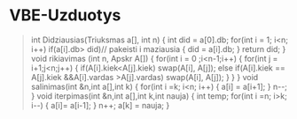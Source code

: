 # VBE-Uzduotys

>int Didziausias(Triuksmas a[], int n)
>{
>    int did = a[0].db;
>   for(int i = 1; i<n; i++)
>        if(a[i].db> did)// pakeisti i maziausia
>        {
>            did = a[i].db;
>        }
>    return did;
>}
>void rikiavimas (int n, Apskr A[])
>{
>   for(int i = 0 ;i<n-1;i++)
>   {
>      for(int j = i+1;j<n;j++)
>       {
>           if(A[i].kiek<A[j].kiek) swap(A[i], A[j]);
>           else if(A[i].kiek  == A[j].kiek &&A[i].vardas >A[j].vardas) swap(A[i], A[j]);
>       }
>   }
>}
>void salinimas(int &n,int a[],int k)
>{
>    for(int i =k; i<n; i++)
>    {
>        a[i] = a[i+1];
>    }
>    n--;
>}
>void iterpimas(int &n,int a[],int k,int nauja)
>{
>    int temp;
>    for(int i =n; i>k; i--)
>    {
>        a[i]= a[i-1];
>    }
>    n++;
>   a[k] = nauja;
>}
